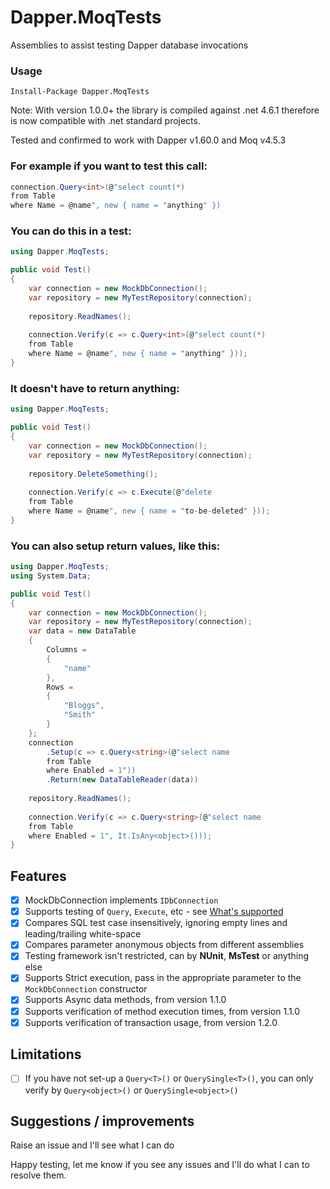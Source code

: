 # Dapper.MoqTests
Assemblies to assist testing Dapper database invocations

### Usage
```
Install-Package Dapper.MoqTests
```
Note: With version 1.0.0+ the library is compiled against .net 4.6.1 therefore is now compatible with .net standard projects.

Tested and confirmed to work with Dapper v1.60.0 and Moq v4.5.3

### For example if you want to test this call:
```csharp
connection.Query<int>(@"select count(*)
from Table
where Name = @name", new { name = "anything" })
```
### You can do this in a test:
```csharp
using Dapper.MoqTests;

public void Test()
{
	var connection = new MockDbConnection();
	var repository = new MyTestRepository(connection);
	
	repository.ReadNames();
	
	connection.Verify(c => c.Query<int>(@"select count(*)
	from Table
	where Name = @name", new { name = "anything" }));
}
```
### It doesn't have to return anything:
```csharp
using Dapper.MoqTests;

public void Test()
{
	var connection = new MockDbConnection();
	var repository = new MyTestRepository(connection);
	
	repository.DeleteSomething();
	
	connection.Verify(c => c.Execute(@"delete 
	from Table 
	where Name = @name", new { name = "to-be-deleted" }));
}
```
### You can also setup return values, like this:
```csharp
using Dapper.MoqTests;
using System.Data;

public void Test()
{
	var connection = new MockDbConnection();
	var repository = new MyTestRepository(connection);
	var data = new DataTable
	{
		Columns = 
		{
			"name"
		},
		Rows = 
		{
			"Bloggs",
			"Smith"
		}
	};
	connection
		.Setup(c => c.Query<string>(@"select name 
		from Table
		where Enabled = 1"))
		.Return(new DataTableReader(data))
	
	repository.ReadNames();
	
	connection.Verify(c => c.Query<string>(@"select name
	from Table
	where Enabled = 1", It.IsAny<object>()));
}
```

## Features
* [x] MockDbConnection implements `IDbConnection`
* [x] Supports testing of `Query`, `Execute`, etc - see [What's supported](https://github.com/laingsimon/Dapper.MoqTests/wiki/What's-supported)
* [x] Compares SQL test case insensitively, ignoring empty lines and leading/trailing white-space
* [x] Compares parameter anonymous objects from different assemblies
* [x] Testing framework isn't restricted, can by **NUnit**, **MsTest** or anything else
* [x] Supports Strict execution, pass in the appropriate parameter to the `MockDbConnection` constructor
* [x] Supports Async data methods, from version 1.1.0
* [x] Supports verification of method execution times, from version 1.1.0
* [x] Supports verification of transaction usage, from version 1.2.0

## Limitations
* [ ] If you have not set-up a `Query<T>()` or `QuerySingle<T>()`, you can only verify by `Query<object>()` or `QuerySingle<object>()`

## Suggestions / improvements
Raise an issue and I'll see what I can do

Happy testing, let me know if you see any issues and I'll do what I can to resolve them.
